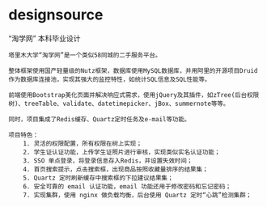 # designsource
“淘学网” 本科毕业设计

    塔里木大学“淘学网”是一个类似58同城的二手服务平台。
    
    整体框架使用国产轻量级的Nutz框架，数据库使用MySQL数据库，并用阿里的开源项目Druid作为数据库连接池，实现其强大的监控特性，如统计SQL信息及SQL性能等。
    
    前端使用Bootstrap美化页面并解决响应式需求，使用jQuery及其插件，如zTree(后台权限树)、treeTable、validate、datetimepicker、jBox、summernote等等。
    
    同时，项目集成了Redis缓存、Quartz定时任务及e-mail等功能。
    
    项目特色：
        1. 灵活的权限配置，所有权限在树上实现；
        2. 学生证认证功能，上传学生证照片进行审核，实现类似实名认证功能；
        3. SSO 单点登录，将登录信息存入Redis，并设置失效时间；
        4. 首页搜索提示，点击搜索框，出现商品按照收藏量排序的结果集；
        5. Quartz 定时刷新缓存中搜索框的下拉建议结果集；
        6. 安全可靠的 email 认证功能，email 功能还用于修改密码和忘记密码；
        7. 实现集群，使用 nginx 做负载均衡，后台使用 Quartz 定时“心跳”检测集群；
